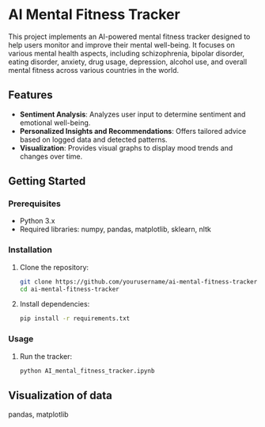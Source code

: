 
# AI Mental Fitness Tracker

This project implements an AI-powered mental fitness tracker designed to help users monitor and improve their mental well-being. It focuses on various mental health aspects, including schizophrenia, bipolar disorder, eating disorder, anxiety, drug usage, depression, alcohol use, and overall mental fitness across various countries in the world.

## Features

- **Sentiment Analysis**: Analyzes user input to determine sentiment and emotional well-being.
- **Personalized Insights and Recommendations**: Offers tailored advice based on logged data and detected patterns.
- **Visualization**: Provides visual graphs to display mood trends and changes over time.

## Getting Started

### Prerequisites

- Python 3.x
- Required libraries: numpy, pandas, matplotlib, sklearn, nltk

### Installation

1. Clone the repository:
    ```bash
    git clone https://github.com/yourusername/ai-mental-fitness-tracker.git
    cd ai-mental-fitness-tracker
    ```

2. Install dependencies:
    ```bash
    pip install -r requirements.txt
    ```

### Usage

1. Run the tracker:
    ```bash
    python AI_mental_fitness_tracker.ipynb
    ```

## Visualization of data

 pandas, matplotlib
